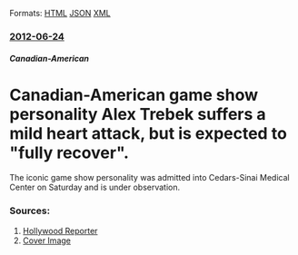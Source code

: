 
Formats: [HTML](/news/2012/06/24/canadian-american-game-show-personality-alex-trebek-suffers-a-mild-heart-attack-but-is-expected-to-fully-recover.html)  [JSON](/news/2012/06/24/canadian-american-game-show-personality-alex-trebek-suffers-a-mild-heart-attack-but-is-expected-to-fully-recover.json)  [XML](/news/2012/06/24/canadian-american-game-show-personality-alex-trebek-suffers-a-mild-heart-attack-but-is-expected-to-fully-recover.xml)  

### [2012-06-24](/news/2012/06/24/index.md)

##### Canadian-American
# Canadian-American game show personality Alex Trebek suffers a mild heart attack, but is expected to "fully recover". 

The iconic game show personality was admitted into Cedars-Sinai Medical Center on Saturday and is under observation.


### Sources:

1. [Hollywood Reporter](http://www.hollywoodreporter.com/news/jeopardy-alex-trebek-heart-attack-341331)
1. [Cover Image](http://cdn2.thr.com/sites/default/files/2011/07/trebek_tuxedo_a_p.jpg)

